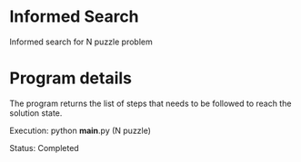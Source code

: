 # Informed Search
Informed search for N puzzle problem

# Program details
The program returns the list of steps that needs to be followed to reach the solution state.

Execution:
python __main__.py (N puzzle)

Status: Completed
